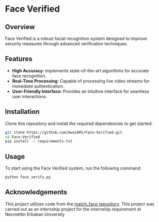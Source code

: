 # Face Verified

## Overview
Face Verified is a robust facial recognition system designed to improve security measures through advanced verification techniques.

## Features
- **High Accuracy**: Implements state-of-the-art algorithms for accurate face recognition.
- **Real-Time Processing**: Capable of processing live video streams for immediate authentication.
- **User-Friendly Interface**: Provides an intuitive interface for seamless user interactions.

## Installation
Clone this repository and install the required dependencies to get started:
```bash
git clone https://github.com/Awai005/Face-Verified.git
cd Face-Verified
pip install -r requirements.txt
```

## Usage
To start using the Face Verified system, run the following command:

```bash
python face_verify.py
```

## Acknowledgements
This project utilizes code from the [match_face repository](https://github.com/pike-msonda/match_face).
This project was carried out as an internship project for the internship requirement at Necmettin Erbakan University
